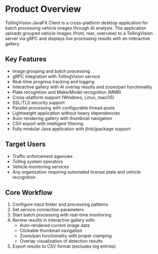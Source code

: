 # Product Overview

TollingVision JavaFX Client is a cross-platform desktop application for batch processing vehicle images through AI analysis. The application uploads grouped vehicle images (front, rear, overview) to a TollingVision server via gRPC and displays live processing results with an interactive gallery.

## Key Features
- Image grouping and batch processing
- gRPC integration with TollingVision service
- Real-time progress tracking and logging
- Interactive gallery with AI overlay results and zoom/pan functionality
- Plate recognition and Make/Model recognition (MMR)
- Cross-platform support (Windows, Linux, macOS)
- SSL/TLS security support
- Parallel processing with configurable thread pools
- Lightweight application without heavy dependencies
- Auto-rendering gallery with thumbnail navigation
- CSV export with intelligent filtering
- Fully modular Java application with jlink/jpackage support

## Target Users
- Traffic enforcement agencies
- Tolling system operators
- Vehicle monitoring services
- Any organization requiring automated license plate and vehicle recognition

## Core Workflow
1. Configure input folder and processing patterns
2. Set service connection parameters
3. Start batch processing with real-time monitoring
4. Review results in interactive gallery with:
   - Auto-rendered current image data
   - Clickable thumbnail navigation
   - Zoom/pan functionality with proper clamping
   - Overlay visualization of detection results
5. Export results to CSV format (excludes log entries)
